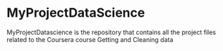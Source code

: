 MyProjectDataScience
====================

MyProjectDatascience is the repository that contains all the project files related to the Coursera course Getting and Cleaning data

